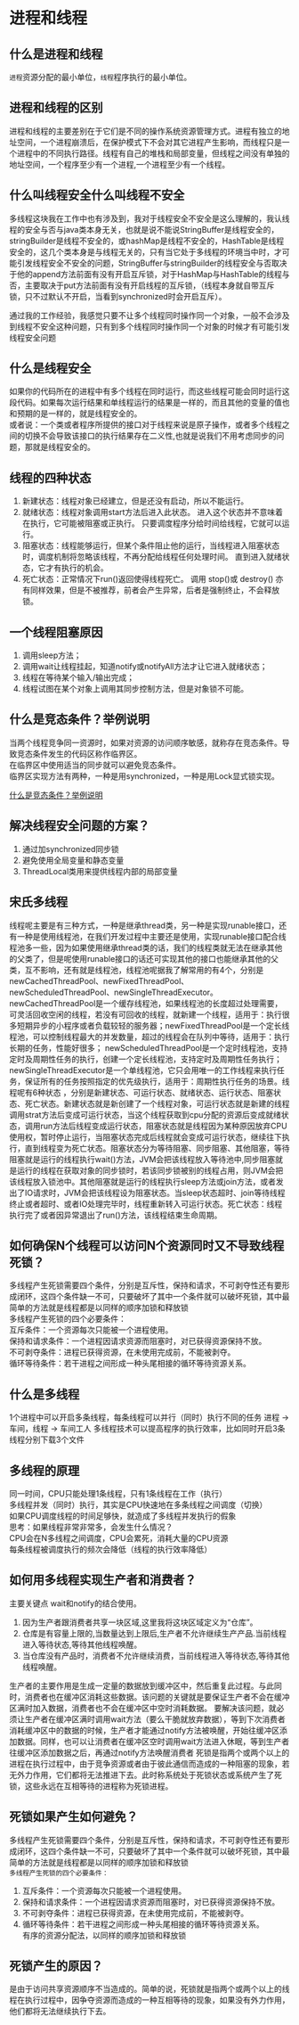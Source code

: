 # 进程和线程

## 什么是进程和线程
`进程`资源分配的最小单位，`线程`程序执行的最小单位。

## 进程和线程的区别
进程和线程的主要差别在于它们是不同的操作系统资源管理方式。进程有独立的地址空间，一个进程崩溃后，在保护模式下不会对其它进程产生影响，而线程只是一个进程中的不同执行路径。线程有自己的堆栈和局部变量，但线程之间没有单独的地址空间，一个程序至少有一个进程,一个进程至少有一个线程。

## 什么叫线程安全什么叫线程不安全
多线程这块我在工作中也有涉及到，我对于线程安全不安全是这么理解的，我认线程的安全与否与java类本身无关，也就是说不能说StringBuffer是线程安全的，stringBuilder是线程不安全的，或hashMap是线程不安全的，HashTable是线程安全的，这几个类本身是与线程无关的，只有当它处于多线程的环境当中时，才可能引发线程安全不安全的问题，StringBuffer与stringBuilder的线程安全与否取决于他的append方法前面有没有开启互斥锁，对于HashMap与HashTable的线程与否，主要取决于put方法前面有没有开启线程的互斥锁，（线程本身就自带互斥锁，只不过默认不开启，当看到synchronized时会开启互斥）。 

通过我的工作经验，我感觉只要不让多个线程同时操作同一个对象，一般不会涉及到线程不安全这种问题，只有到多个线程同时操作同一个对象的时候才有可能引发线程安全问题

## 什么是线程安全
如果你的代码所在的进程中有多个线程在同时运行，而这些线程可能会同时运行这段代码。如果每次运行结果和单线程运行的结果是一样的，而且其他的变量的值也和预期的是一样的，就是线程安全的。       
或者说：一个类或者程序所提供的接口对于线程来说是原子操作，或者多个线程之间的切换不会导致该接口的执行结果存在二义性,也就是说我们不用考虑同步的问题，那就是线程安全的。


## 线程的四种状态
1. 新建状态：线程对象已经建立，但是还没有启动，所以不能运行。
2. 就绪状态：线程对象调用start方法后进入此状态。 进入这个状态并不意味着在执行，它可能被阻塞或正执行。 只要调度程序分给时间给线程，它就可以运行。
3. 阻塞状态：线程能够运行，但某个条件阻止他的运行，当线程进入阻塞状态时，调度机制将忽略该线程，不再分配给线程任何处理时间。 直到进入就绪状态，它才有执行的机会。 
4. 死亡状态：正常情况下run()返回使得线程死亡。 调用 stop()或 destroy() 亦有同样效果，但是不被推荐，前者会产生异常，后者是强制终止，不会释放锁。

## 一个线程阻塞原因
1. 调用sleep方法；
2. 调用wait让线程挂起，知道notify或notifyAll方法才让它进入就绪状态；
3. 线程在等待某个输入/输出完成；
4. 线程试图在某个对象上调用其同步控制方法，但是对象锁不可能。



## 什么是竞态条件？举例说明
当两个线程竞争同一资源时，如果对资源的访问顺序敏感，就称存在竞态条件。导致竞态条件发生的代码区称作临界区。  
在临界区中使用适当的同步就可以避免竞态条件。   
临界区实现方法有两种，一种是用synchronized，一种是用Lock显式锁实现。

[什么是竞态条件？举例说明](https://www.cnblogs.com/xiaozhijing/p/7919216.html)


## 解决线程安全问题的方案？
1. 通过加synchronized同步锁
2. 避免使用全局变量和静态变量
3. ThreadLocal类用来提供线程内部的局部变量

## 宋氏多线程
线程呢主要是有三种方式，一种是继承thread类，另一种是实现runable接口，还有一种是使用线程池，在我们开发过程中主要还是使用，实现runable接口配合线程池多一些，因为如果使用继承thread类的话，我们的线程类就无法在继承其他的父类了，但是呢使用runable接口的话还可实现其他的接口也能继承其他的父类，互不影响，还有就是线程池，线程池呢据我了解常用的有4个，分别是newCachedThreadPool、newFixedThreadPool、newScheduledThreadPool、newSingleThreadExecutor。newCachedThreadPool是一个缓存线程池，如果线程池的长度超过处理需要，可灵活回收空闲的线程，若没有可回收的线程，就新建一个线程，适用于：执行很多短期异步的小程序或者负载较轻的服务器；newFixedThreadPool是一个定长线程池，可以控制线程最大的并发数量，超过的线程会在队列中等待，适用于：执行长期的任务，性能好很多； newScheduledThreadPool是一个定时线程池，支持定时及周期性任务的执行，创建一个定长线程池，支持定时及周期性任务执行；newSingleThreadExecutor是一个单线程池，它只会用唯一的工作线程来执行任务，保证所有的任务按照指定的优先级执行，适用于：周期性执行任务的场景。线程呢有6种状态 ，分别是新建状态、可运行状态、就绪状态、运行状态、阻塞状态、死亡状态。新建状态就是新创建了一个线程对象，可运行状态就是新建的线程调用strat方法后变成可运行状态，当这个线程获取到cpu分配的资源后变成就绪状态，调用run方法后线程变成运行状态，阻塞状态就是线程因为某种原因放弃CPU使用权，暂时停止运行，当阻塞状态完成后线程就会变成可运行状态，继续往下执行，直到线程变为死亡状态。阻塞状态分为等待阻塞、同步阻塞、其他阻塞，等待阻塞就是运行的线程执行wait()方法，JVM会把该线程放入等待池中,同步阻塞就是运行的线程在获取对象的同步锁时，若该同步锁被别的线程占用，则JVM会把该线程放入锁池中。其他阻塞就是运行的线程执行sleep方法或join方法，或者发出了IO请求时，JVM会把该线程设为阻塞状态。当sleep状态超时、join等待线程终止或者超时、或者IO处理完毕时，线程重新转入可运行状态。死亡状态：线程执行完了或者因异常退出了run()方法，该线程结束生命周期。


## 如何确保N个线程可以访问N个资源同时又不导致线程死锁？
多线程产生死锁需要四个条件，分别是互斥性，保持和请求，不可剥夺性还有要形成闭环，这四个条件缺一不可，只要破坏了其中一个条件就可以破坏死锁，其中最简单的方法就是线程都是以同样的顺序加锁和释放锁     
多线程产生死锁的四个必要条件：     
互斥条件：一个资源每次只能被一个进程使用。           
保持和请求条件：一个进程因请求资源而阻塞时，对已获得资源保持不放。           
不可剥夺条件：进程已获得资源，在未使用完成前，不能被剥夺。          
循环等待条件：若干进程之间形成一种头尾相接的循环等待资源关系。

## 什么是多线程
1个进程中可以开启多条线程，每条线程可以并行（同时）执行不同的任务
进程 -> 车间，线程 -> 车间工人
多线程技术可以提高程序的执行效率，比如同时开启3条线程分别下载3个文件

## 多线程的原理
同一时间，CPU只能处理1条线程，只有1条线程在工作（执行）      
多线程并发（同时）执行，其实是CPU快速地在多条线程之间调度（切换）      
如果CPU调度线程的时间足够快，就造成了多线程并发执行的假象      
思考：如果线程非常非常多，会发生什么情况？       
CPU会在N多线程之间调度，CPU会累死，消耗大量的CPU资源     
每条线程被调度执行的频次会降低（线程的执行效率降低）


## 如何用多线程实现生产者和消费者？
主要关键点 wait和notify的结合使用。
1. 因为生产者跟消费者共享一块区域,这里我将这块区域定义为“仓库”。
2. 仓库是有容量上限的,当数量达到上限后,生产者不允许继续生产产品.当前线程进入等待状态,等待其他线程唤醒。
3. 当仓库没有产品时，消费者不允许继续消费，当前线程进入等待状态,等待其他线程唤醒。

生产者的主要作用是生成一定量的数据放到缓冲区中，然后重复此过程。与此同时，消费者也在缓冲区消耗这些数据。该问题的关键就是要保证生产者不会在缓冲区满时加入数据，消费者也不会在缓冲区中空时消耗数据。
要解决该问题，就必须让生产者在缓冲区满时调用wait方法（要么干脆就放弃数据），等到下次消费者消耗缓冲区中的数据的时候，生产者才能通过notify方法被唤醒，开始往缓冲区添加数据。同样，也可以让消费者在缓冲区空时调用wait方法进入休眠，等到生产者往缓冲区添加数据之后，再通过notify方法唤醒消费者
死锁是指两个或两个以上的进程在执行过程中，由于竞争资源或者由于彼此通信而造成的一种阻塞的现象，若无外力作用，它们都将无法推进下去。此时称系统处于死锁状态或系统产生了死锁，这些永远在互相等待的进程称为死锁进程。


## 死锁如果产生如何避免？
多线程产生死锁需要四个条件，分别是互斥性，保持和请求，不可剥夺性还有要形成闭环，这四个条件缺一不可，只要破坏了其中一个条件就可以破坏死锁，其中最简单的方法就是线程都是以同样的顺序加锁和释放锁         
`多线程产生死锁的四个必要条件：`    
1. 互斥条件：一个资源每次只能被一个进程使用。       
2. 保持和请求条件：一个进程因请求资源而阻塞时，对已获得资源保持不放。       
3. 不可剥夺条件：进程已获得资源，在未使用完成前，不能被剥夺。       
4. 循环等待条件：若干进程之间形成一种头尾相接的循环等待资源关系。     
有序的资源分配法，以同样的顺序加锁和释放锁    

## 死锁产生的原因？
是由于访问共享资源顺序不当造成的。简单的说，死锁就是指两个或两个以上的线程在执行过程中，因争夺资源而造成的一种互相等待的现象，如果没有外力作用，他们都将无法继续执行下去。

